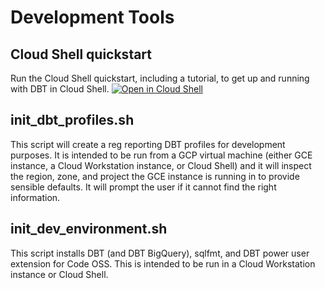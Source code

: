 # Development Tools

## Cloud Shell quickstart

Run the Cloud Shell quickstart, including a tutorial, to get up and running with DBT in Cloud Shell.
[![Open in Cloud Shell](https://gstatic.com/cloudssh/images/open-btn.svg)](https://ide.cloud.google.com/?cloudshell_git_branch=upgrade_to_terraform_dbt_composer&cloudshell_git_repo=https://github.com/GoogleCloudPlatform/reg-reporting-blueprint&show=ide&cloudshell_tutorial=common_components/devtools/cloudshell_tutorial.md)

## init_dbt_profiles.sh

This script will create a reg reporting DBT profiles for development purposes. It is intended to be run from a GCP virtual machine (either GCE instance, a Cloud Workstation instance, or Cloud Shell) and it will inspect the region, zone, and project the GCE instance is running in to provide sensible defaults. It will prompt the user if it cannot find the right information.

## init_dev_environment.sh

This script installs DBT (and DBT BigQuery), sqlfmt, and DBT power user extension for Code OSS. This is intended to be run in a Cloud Workstation instance or Cloud Shell.
